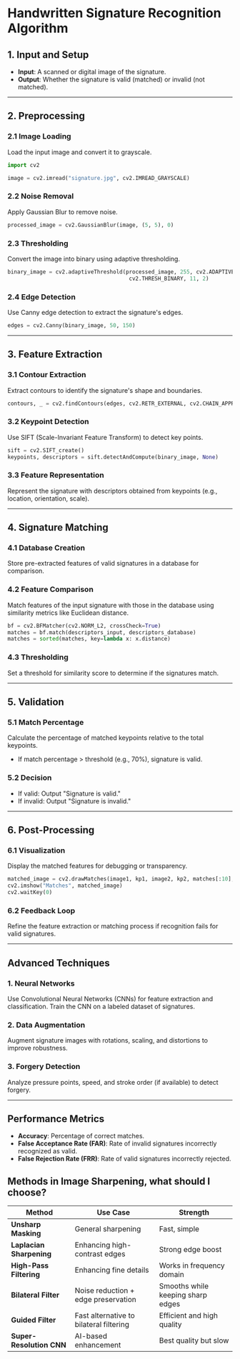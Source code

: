 # Handwritten Signature Recognition Algorithm

## 1. Input and Setup
- **Input**: A scanned or digital image of the signature.
- **Output**: Whether the signature is valid (matched) or invalid (not matched).

---

## 2. Preprocessing

### 2.1 Image Loading
Load the input image and convert it to grayscale.
```python
import cv2

image = cv2.imread("signature.jpg", cv2.IMREAD_GRAYSCALE)
```

### 2.2 Noise Removal
Apply Gaussian Blur to remove noise.
```python
processed_image = cv2.GaussianBlur(image, (5, 5), 0)
```

### 2.3 Thresholding
Convert the image into binary using adaptive thresholding.
```python
binary_image = cv2.adaptiveThreshold(processed_image, 255, cv2.ADAPTIVE_THRESH_GAUSSIAN_C,
                                      cv2.THRESH_BINARY, 11, 2)
```

### 2.4 Edge Detection
Use Canny edge detection to extract the signature's edges.
```python
edges = cv2.Canny(binary_image, 50, 150)
```

---

## 3. Feature Extraction

### 3.1 Contour Extraction
Extract contours to identify the signature's shape and boundaries.
```python
contours, _ = cv2.findContours(edges, cv2.RETR_EXTERNAL, cv2.CHAIN_APPROX_SIMPLE)
```

### 3.2 Keypoint Detection
Use SIFT (Scale-Invariant Feature Transform) to detect key points.
```python
sift = cv2.SIFT_create()
keypoints, descriptors = sift.detectAndCompute(binary_image, None)
```

### 3.3 Feature Representation
Represent the signature with descriptors obtained from keypoints (e.g., location, orientation, scale).

---

## 4. Signature Matching

### 4.1 Database Creation
Store pre-extracted features of valid signatures in a database for comparison.

### 4.2 Feature Comparison
Match features of the input signature with those in the database using similarity metrics like Euclidean distance.
```python
bf = cv2.BFMatcher(cv2.NORM_L2, crossCheck=True)
matches = bf.match(descriptors_input, descriptors_database)
matches = sorted(matches, key=lambda x: x.distance)
```

### 4.3 Thresholding
Set a threshold for similarity score to determine if the signatures match.

---

## 5. Validation

### 5.1 Match Percentage
Calculate the percentage of matched keypoints relative to the total keypoints.
- If match percentage > threshold (e.g., 70%), signature is valid.

### 5.2 Decision
- If valid: Output "Signature is valid."
- If invalid: Output "Signature is invalid."

---

## 6. Post-Processing

### 6.1 Visualization
Display the matched features for debugging or transparency.
```python
matched_image = cv2.drawMatches(image1, kp1, image2, kp2, matches[:10], None, flags=cv2.DrawMatchesFlags_NOT_DRAW_SINGLE_POINTS)
cv2.imshow("Matches", matched_image)
cv2.waitKey(0)
```

### 6.2 Feedback Loop
Refine the feature extraction or matching process if recognition fails for valid signatures.

---

## Advanced Techniques

### 1. Neural Networks
Use Convolutional Neural Networks (CNNs) for feature extraction and classification. Train the CNN on a labeled dataset of signatures.

### 2. Data Augmentation
Augment signature images with rotations, scaling, and distortions to improve robustness.

### 3. Forgery Detection
Analyze pressure points, speed, and stroke order (if available) to detect forgery.

---

## Performance Metrics

- **Accuracy**: Percentage of correct matches.
- **False Acceptance Rate (FAR)**: Rate of invalid signatures incorrectly recognized as valid.
- **False Rejection Rate (FRR)**: Rate of valid signatures incorrectly rejected.


## Methods in Image Sharpening, what should I choose?

| Method                  | Use Case                            | Strength                     |
|-------------------------|-----------------------------------|-----------------------------|
| **Unsharp Masking**     | General sharpening                | Fast, simple                |
| **Laplacian Sharpening**| Enhancing high-contrast edges     | Strong edge boost           |
| **High-Pass Filtering** | Enhancing fine details           | Works in frequency domain   |
| **Bilateral Filter**    | Noise reduction + edge preservation | Smooths while keeping sharp edges |
| **Guided Filter**       | Fast alternative to bilateral filtering | Efficient and high quality |
| **Super-Resolution CNN**| AI-based enhancement             | Best quality but slow       |
